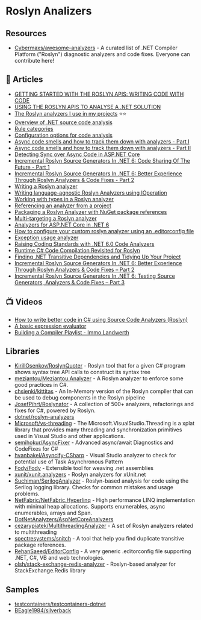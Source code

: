# Roslyn Analizers

## Resources
- [Cybermaxs/awesome-analyzers](https://github.com/Cybermaxs/awesome-analyzers) - A curated list of .NET Compiler Platform ("Roslyn") diagnostic analyzers and code fixes. Everyone can contribute here!

## 📕 Articles

- [GETTING STARTED WITH THE ROSLYN APIS: WRITING CODE WITH CODE](https://www.stevejgordon.co.uk/getting-started-with-the-roslyn-apis-writing-code-with-code)
- [USING THE ROSLYN APIS TO ANALYSE A .NET SOLUTION](https://www.stevejgordon.co.uk/using-the-roslyn-apis-to-analyse-a-dotnet-solution)
- [The Roslyn analyzers I use in my projects](https://www.meziantou.net/the-roslyn-analyzers-i-use.htm) ⭐⭐
- [Overview of .NET source code analysis](https://docs.microsoft.com/en-us/dotnet/fundamentals/code-analysis/overview)
- [Rule categories](https://docs.microsoft.com/en-us/dotnet/fundamentals/code-analysis/categories)
- [Configuration options for code analysis](https://docs.microsoft.com/en-us/dotnet/fundamentals/code-analysis/configuration-options)
- [Async code smells and how to track them down with analyzers - Part I](https://cezarypiatek.github.io/post/async-analyzers-p1/)
- [Async code smells and how to track them down with analyzers - Part II](https://cezarypiatek.github.io/post/async-analyzers-p2/)
- [Detecting Sync over Async Code in ASP.NET Core](https://codeopinion.com/detecting-sync-over-async-code-in-asp-net-core/)
- [Incremental Roslyn Source Generators In .NET 6: Code Sharing Of The Future - Part 1](https://www.thinktecture.com/en/net/roslyn-source-generators-introduction/)
- [Incremental Roslyn Source Generators In .NET 6: Better Experience Through Roslyn Analyzers & Code Fixes - Part 2](https://www.thinktecture.com/en/net/roslyn-source-generators-analyzers-code-fixes/)
- [Writing a Roslyn analyzer](https://www.meziantou.net/writing-a-roslyn-analyzer.htm)
- [Writing language-agnostic Roslyn Analyzers using IOperation](https://www.meziantou.net/writing-a-language-agnostic-roslyn-analyzer-using-ioperation.htm)
- [Working with types in a Roslyn analyzer](https://www.meziantou.net/working-with-types-in-a-roslyn-analyzer.htm)
- [Referencing an analyzer from a project](https://www.meziantou.net/referencing-an-analyzer-from-a-project.htm)
- [Packaging a Roslyn Analyzer with NuGet package references](https://www.meziantou.net/packaging-a-roslyn-analyzer-with-nuget-dependencies.htm)
- [Multi-targeting a Roslyn analyzer](https://www.meziantou.net/multi-targeting-a-roslyn-analyzer.htm)
- [Analyzers for ASP.NET Core in .NET 6 ](https://andrewlock.net/exploring-dotnet-6-part-7-analyzers-for-minimal-apis/)
- [How to configure your custom roslyn analyzer using an .editorconfig file](https://www.mytechramblings.com/posts/configure-roslyn-analyzers-using-editorconfig/)
- [Exception usage analyzer](https://cezarypiatek.github.io/post/exceptions-usages-analyzer/)
- [Raising Coding Standards with .NET 6.0 Code Analyzers](https://endjin.com/blog/2022/01/raising-coding-standard-dotnet-analyzers)
- [Runtime C# Code Compilation Revisited for Roslyn](https://weblog.west-wind.com/posts/2022/Jun/07/Runtime-CSharp-Code-Compilation-Revisited-for-Roslyn)
- [Finding .NET Transitive Dependencies and Tidying Up Your Project](https://gsferreira.com/archive/2022/finding-dotnet-transitive-dependencies-and-tidying-up-your-project/)
- [Incremental Roslyn Source Generators In .NET 6: Better Experience Through Roslyn Analyzers & Code Fixes – Part 2](https://www.thinktecture.com/en/net/roslyn-source-generators-analyzers-code-fixes/)
- [Incremental Roslyn Source Generators In .NET 6: Testing Source Generators, Analyzers & Code Fixes – Part 3](https://www.thinktecture.com/en/net/roslyn-source-generators-analyzers-code-fixes-testing/)
## 📺 Videos
- [How to write better code in C# using Source Code Analyzers (Roslyn)](https://www.youtube.com/watch?v=K6MyJJSm1MI)
- [A basic expression evaluator](https://www.youtube.com/watch?v=wgHIkdUQbp0)
- [Building a Compiler Playlist - Immo Landwerth](https://www.youtube.com/playlist?list=PLRAdsfhKI4OWNOSfS7EUu5GRAVmze1t2y)
## Libraries
- [KirillOsenkov/RoslynQuoter](https://github.com/KirillOsenkov/RoslynQuoter) - Roslyn tool that for a given C# program shows syntax tree API calls to construct its syntax tree
- [meziantou/Meziantou.Analyzer](https://github.com/meziantou/Meziantou.Analyzer) - A Roslyn analyzer to enforce some good practices in C#.
- [chsienki/kittitas](https://github.com/chsienki/kittitas) - An In-Memory version of the Roslyn compiler that can be used to debug components in the Roslyn pipeline
- [JosefPihrt/Roslynator](https://github.com/JosefPihrt/Roslynator) - A collection of 500+ analyzers, refactorings and fixes for C#, powered by Roslyn.
- [dotnet/roslyn-analyzers](https://github.com/dotnet/roslyn-analyzers)
- [Microsoft/vs-threading](https://github.com/Microsoft/vs-threading) - The Microsoft.VisualStudio.Threading is a xplat library that provides many threading and synchronization primitives used in Visual Studio and other applications.
- [semihokur/AsyncFixer](https://github.com/semihokur/AsyncFixer) - Advanced async/await Diagnostics and CodeFixes for C#
- [hvanbakel/Asyncify-CSharp](https://github.com/hvanbakel/Asyncify-CSharp) - Visual Studio analyzer to check for potential use of Task Asynchronous Pattern
- [Fody/Fody](https://github.com/Fody/Fody) - Extensible tool for weaving .net assemblies
- [xunit/xunit.analyzers](https://github.com/xunit/xunit.analyzers) - Roslyn analyzers for xUnit.net 
- [Suchiman/SerilogAnalyzer](https://github.com/Suchiman/SerilogAnalyzer) - Roslyn-based analysis for code using the Serilog logging library. Checks for common mistakes and usage problems.
- [NetFabric/NetFabric.Hyperlinq](https://github.com/NetFabric/NetFabric.Hyperlinq) - High performance LINQ implementation with minimal heap allocations. Supports enumerables, async enumerables, arrays and Span<T>.
- [DotNetAnalyzers/AspNetCoreAnalyzers](https://github.com/DotNetAnalyzers/AspNetCoreAnalyzers)
- [cezarypiatek/MultithreadingAnalyzer](https://github.com/cezarypiatek/MultithreadingAnalyzer) - A set of Roslyn analyzers related to multithreading
- [spectresystems/snitch](https://github.com/spectresystems/snitch) - A tool that help you find duplicate transitive package references.
- [RehanSaeed/EditorConfig](https://github.com/RehanSaeed/EditorConfig) - A very generic .editorconfig file supporting .NET, C#, VB and web technologies.
- [olsh/stack-exchange-redis-analyzer](https://github.com/olsh/stack-exchange-redis-analyzer) - Roslyn-based analyzer for StackExchange.Redis library

## Samples
- [testcontainers/testcontainers-dotnet](https://github.com/testcontainers/testcontainers-dotnet/blob/develop/.editorconfig)
- [BEagle1984/silverback ](https://github.com/BEagle1984/silverback/blob/master/.editorconfig)
